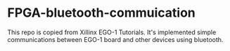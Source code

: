 # FPGA-bluetooth-commuication
 
This repo is copied from Xillinx EGO-1 Tutorials. It's implemented simple communications between EGO-1 board and other devices using bluetooth.
